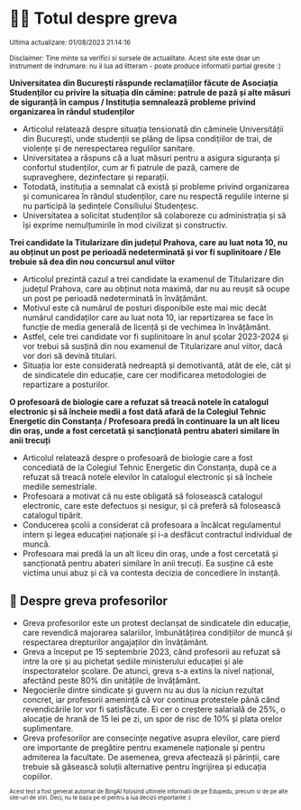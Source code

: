 # 👩‍🏫 Totul despre greva
<sub>Ultima actualizare: 01/08/2023 21:14:16</sub>

<sub>Disclaimer: Tine minte sa verifici si sursele de actualitate. Acest site este doar un instrument de indrumare: nu il lua ad litteram - poate produce informatii partial gresite :)</sub>

**Universitatea din București răspunde reclamațiilor făcute de Asociația Studenților cu privire la situația din cămine: patrule de pază și alte măsuri de siguranță în campus / Instituția semnalează probleme privind organizarea în rândul studenților**

- Articolul relatează despre situația tensionată din căminele Universității din București, unde studenții se plâng de lipsa condițiilor de trai, de violențe și de nerespectarea regulilor sanitare.
- Universitatea a răspuns că a luat măsuri pentru a asigura siguranța și confortul studenților, cum ar fi patrule de pază, camere de supraveghere, dezinfectare și reparații.
- Totodată, instituția a semnalat că există și probleme privind organizarea și comunicarea în rândul studenților, care nu respectă regulile interne și nu participă la ședințele Consiliului Studențesc.
- Universitatea a solicitat studenților să colaboreze cu administrația și să își exprime nemulțumirile în mod civilizat și constructiv.

**Trei candidate la Titularizare din județul Prahova, care au luat nota 10, nu au obținut un post pe perioadă nedeterminată și vor fi suplinitoare / Ele trebuie să dea din nou concursul anul viitor**

- Articolul prezintă cazul a trei candidate la examenul de Titularizare din județul Prahova, care au obținut nota maximă, dar nu au reușit să ocupe un post pe perioadă nedeterminată în învățământ.
- Motivul este că numărul de posturi disponibile este mai mic decât numărul candidaților care au luat nota 10, iar repartizarea se face în funcție de media generală de licență și de vechimea în învățământ.
- Astfel, cele trei candidate vor fi suplinitoare în anul școlar 2023-2024 și vor trebui să susțină din nou examenul de Titularizare anul viitor, dacă vor dori să devină titulari.
- Situația lor este considerată nedreaptă și demotivantă, atât de ele, cât și de sindicatele din educație, care cer modificarea metodologiei de repartizare a posturilor.

**O profesoară de biologie care a refuzat să treacă notele în catalogul electronic și să încheie medii a fost dată afară de la Colegiul Tehnic Energetic din Constanța / Profesoara predă în continuare la un alt liceu din oraș, unde a fost cercetată și sancționată pentru abateri similare în anii trecuți**

- Articolul relatează despre o profesoară de biologie care a fost concediată de la Colegiul Tehnic Energetic din Constanța, după ce a refuzat să treacă notele elevilor în catalogul electronic și să încheie mediile semestriale.
- Profesoara a motivat că nu este obligată să folosească catalogul electronic, care este defectuos și nesigur, și că preferă să folosească catalogul tipărit.
- Conducerea școlii a considerat că profesoara a încălcat regulamentul intern și legea educației naționale și i-a desfăcut contractul individual de muncă.
- Profesoara mai predă la un alt liceu din oraș, unde a fost cercetată și sancționată pentru abateri similare în anii trecuți. Ea susține că este victima unui abuz și că va contesta decizia de concediere în instanță.

## 🏫 Despre greva profesorilor

- Greva profesorilor este un protest declanșat de sindicatele din educație, care revendică majorarea salariilor, îmbunătățirea condițiilor de muncă și respectarea drepturilor angajaților din învățământ.
- Greva a început pe 15 septembrie 2023, când profesorii au refuzat să intre la ore și au pichetat sediile ministerului educației și ale inspectoratelor școlare. De atunci, greva s-a extins la nivel național, afectând peste 80% din unitățile de învățământ.
- Negocierile dintre sindicate și guvern nu au dus la niciun rezultat concret, iar profesorii amenință că vor continua protestele până când revendicările lor vor fi satisfăcute. Ei cer o creștere salarială de 25%, o alocație de hrană de 15 lei pe zi, un spor de risc de 10% și plata orelor suplimentare.
- Greva profesorilor are consecințe negative asupra elevilor, care pierd ore importante de pregătire pentru examenele naționale și pentru admiterea la facultate. De asemenea, greva afectează și părinții, care trebuie să găsească soluții alternative pentru îngrijirea și educația copiilor.


<sub><sub>Acest text a fost generat automat de BingAI folosind ultimele informatii de pe Edupedu, precum si de pe alte site-uri de stiri. Deci, nu te baza pe el pentru a lua decizii importante :)</sub></sub>